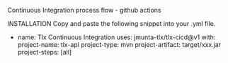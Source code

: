 Continuous Integration process flow - github actions

INSTALLATION
Copy and paste the following snippet into your .yml file.

- name: Tlx Continuous Integration
  uses: jmunta-tlx/tlx-cicd@v1
  with:
    project-name: tlx-api
    project-type: mvn
    project-artifact: target/xxx.jar
    project-steps: [all]
